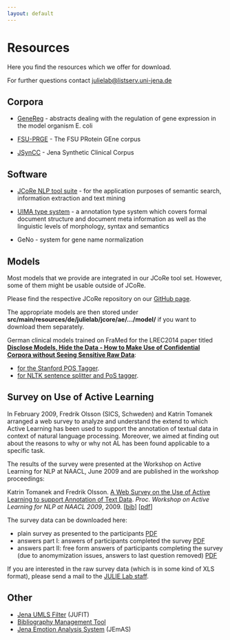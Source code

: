 ```yaml
---
layout: default
---
```


# Resources

Here you find the resources which we offer for download.

For further questions contact [julielab@listserv.uni-jena.de](mailto:julielab@listserv.uni-jena.de)

## Corpora

* [GeneReg](GeneReg.html) - abstracts dealing with the regulation of gene expression in the model organism E. coli

* [FSU-PRGE](FSU_PRGE.html) - The FSU PRotein GEne corpus

* [JSynCC](https://github.com/julielab/jsyncc) - Jena Synthetic Clinical Corpus 

## Software

* [JCoRe NLP tool suite](JCoRe.html) - for the application purposes of semantic search, information extraction and text mining

* [UIMA type system](https://github.com/JULIELab/jcore-projects) - a annotation type system which covers formal document structure and document meta information as well as the linguistic levels of morphology, syntax and semantics

* GeNo - system for gene name normalization

## Models

Most models that we provide are integrated in our JCoRe tool set. However, some of them might be usable outside of JCoRe.

Please find the respective JCoRe repository on our [GitHub page](https://github.com/JULIELab/jcore-projects).

The appropriate models are then stored under **src/main/resources/de/julielab/jcore/ae/.../model/** if you want to download them separately.

German clinical models trained on FraMed for the LREC2014 paper titled [**Disclose Models, Hide the Data - How to Make Use of Confidential Corpora without Seeing Sensitive Raw Data**](http://www.lrec-conf.org/proceedings/lrec2014/pdf/936_Paper.pdf):
* [for the Stanford POS Tagger](/downloads/resources/framed_stanford_pos.model).
* [for NLTK sentence splitter and PoS tagger](/downloads/resources/NLTK-Sentence-Pos-Models.zip).

## Survey on Use of Active Learning

In February 2009, Fredrik Olsson (SICS, Schweden) and Katrin Tomanek arranged a web survey to analyze and understand the extend to which Active Learning has been used to support the annotation of textual data in context of natural language processing. Moreover, we aimed at finding out about the reasons to why or why not AL has been found applicable to a specific task.

The results of the survey were presented at the Workshop on Active Learning for NLP at NAACL, June 2009 and are published in the workshop proceedings:

Katrin Tomanek and Fredrik Olsson. <u>A Web Survey on the Use of Active Learning to support Annotation of Text Data</u>. *Proc. Workshop on Active Learning for NLP at NAACL 2009*, 2009. [[bib](http://aclweb.org/anthology-new/W/W09/W09-1906.bib)] [[pdf](http://aclweb.org/anthology-new/W/W09/W09-1906.pdf)]

The survey data can be downloaded here:
* plain survey as presented to the participants [PDF](/downloads/resources/survey_plain.pdf)
* answers part I: answers of participants completed the survey [PDF](/downloads/resources/survey_report_answers1.pdf)
* answers part II: free form answers of participants completing the survey (due to anomymization issues, answers to last question removed) [PDF](/downloads/resources/survey_report_answers2_anonymous.pdf)

If you are interested in the raw survey data (which is in some kind of XLS format), please send a mail to the [JULIE Lab staff](mailto:julielab@listserv.uni-jena.de).

## Other

* [Jena UMLS Filter](https://github.com/JULIELab/jufit) (JUFIT)
* [Bibliography Management Tool](https://github.com/JULIELab/bibliographie)
* [Jena Emotion Analysis System](https://github.com/JULIELab/JEmAS) (JEmAS)
